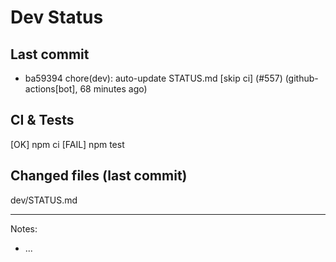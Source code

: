 # Dev Status

## Last commit
- ba59394 chore(dev): auto-update STATUS.md [skip ci] (#557) (github-actions[bot], 68 minutes ago)
## CI & Tests
[OK] npm ci
[FAIL] npm test

## Changed files (last commit)
dev/STATUS.md

---
Notes:
- ...

